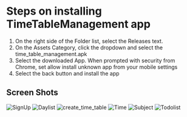 # Steps on installing TimeTableManagement app

1) On the right side of the Folder list, select the Releases text.
2) On the Assets Category, click the dropdown and select the time_table_management.apk
3) Select the downloaded App. When prompted with security from Chrome, set allow install unknown app
from your mobile settings
4) Select the back button and install the app


## Screen Shots

![SignUp](https://user-images.githubusercontent.com/33832344/182006655-f92d5359-73f4-46d3-9507-cc9c0b6b3bdd.png)
![Daylist](https://user-images.githubusercontent.com/33832344/182006658-2f566ee6-0676-4588-97e4-6371ae989a60.png)
![create_time_table](https://user-images.githubusercontent.com/33832344/182022904-77576036-f401-43bf-b884-702ca2994b00.png)
![Time](https://user-images.githubusercontent.com/33832344/182022913-749d7c5c-22be-4102-8273-5f47e4c7926d.png)
![Subject](https://user-images.githubusercontent.com/33832344/182022918-9721bc32-509f-4831-b6a2-a9616a13134f.png)
![Todolist](https://user-images.githubusercontent.com/33832344/182022920-5d828999-bc64-44cb-802d-68b84088d097.png)
